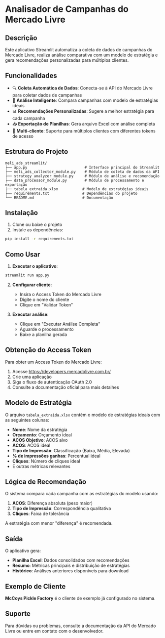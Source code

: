 # Analisador de Campanhas do Mercado Livre

## Descrição

Este aplicativo Streamlit automatiza a coleta de dados de campanhas do Mercado Livre, realiza análise comparativa com um modelo de estratégia e gera recomendações personalizadas para múltiplos clientes.

## Funcionalidades

- 🔍 **Coleta Automática de Dados**: Conecta-se à API do Mercado Livre para coletar dados de campanhas
- 🧠 **Análise Inteligente**: Compara campanhas com modelo de estratégias ideais
- 📊 **Recomendações Personalizadas**: Sugere a melhor estratégia para cada campanha
- 📥 **Exportação de Planilhas**: Gera arquivo Excel com análise completa
- 👥 **Multi-cliente**: Suporte para múltiplos clientes com diferentes tokens de acesso

## Estrutura do Projeto

```
meli_ads_streamlit/
├── app.py                          # Interface principal do Streamlit
├── meli_ads_collector_module.py    # Módulo de coleta de dados da API
├── strategy_analyzer_module.py     # Módulo de análise e recomendação
├── data_processor_module.py        # Módulo de processamento e exportação
├── tabela_extraida.xlsx           # Modelo de estratégias ideais
├── requirements.txt               # Dependências do projeto
└── README.md                      # Documentação
```

## Instalação

1. Clone ou baixe o projeto
2. Instale as dependências:
```bash
pip install -r requirements.txt
```

## Como Usar

1. **Executar o aplicativo**:
```bash
streamlit run app.py
```

2. **Configurar cliente**:
   - Insira o Access Token do Mercado Livre
   - Digite o nome do cliente
   - Clique em "Validar Token"

3. **Executar análise**:
   - Clique em "Executar Análise Completa"
   - Aguarde o processamento
   - Baixe a planilha gerada

## Obtenção do Access Token

Para obter um Access Token do Mercado Livre:

1. Acesse https://developers.mercadolivre.com.br/
2. Crie uma aplicação
3. Siga o fluxo de autenticação OAuth 2.0
4. Consulte a documentação oficial para mais detalhes

## Modelo de Estratégia

O arquivo `tabela_extraida.xlsx` contém o modelo de estratégias ideais com as seguintes colunas:

- **Nome**: Nome da estratégia
- **Orçamento**: Orçamento ideal
- **ACOS Objetivo**: ACOS alvo
- **ACOS**: ACOS ideal
- **Tipo de Impressão**: Classificação (Baixa, Média, Elevada)
- **% de impressões ganhas**: Percentual ideal
- **Cliques**: Número de cliques ideal
- E outras métricas relevantes

## Lógica de Recomendação

O sistema compara cada campanha com as estratégias do modelo usando:

1. **ACOS**: Diferença absoluta (peso maior)
2. **Tipo de Impressão**: Correspondência qualitativa
3. **Cliques**: Faixa de tolerância

A estratégia com menor "diferença" é recomendada.

## Saída

O aplicativo gera:

- **Planilha Excel**: Dados consolidados com recomendações
- **Resumo**: Métricas principais e distribuição de estratégias
- **Histórico**: Análises anteriores disponíveis para download

## Exemplo de Cliente

**McCoys Pickle Factory** é o cliente de exemplo já configurado no sistema.

## Suporte

Para dúvidas ou problemas, consulte a documentação da API do Mercado Livre ou entre em contato com o desenvolvedor.

